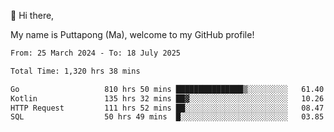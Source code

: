 👋 Hi there,

My name is Puttapong (Ma), welcome to my GitHub profile!

<!--START_SECTION:waka-->

```txt
From: 25 March 2024 - To: 18 July 2025

Total Time: 1,320 hrs 38 mins

Go                   810 hrs 50 mins ███████████████▒░░░░░░░░░   61.40 %
Kotlin               135 hrs 32 mins ██▓░░░░░░░░░░░░░░░░░░░░░░   10.26 %
HTTP Request         111 hrs 52 mins ██░░░░░░░░░░░░░░░░░░░░░░░   08.47 %
SQL                  50 hrs 49 mins  █░░░░░░░░░░░░░░░░░░░░░░░░   03.85 %
```

<!--END_SECTION:waka-->

